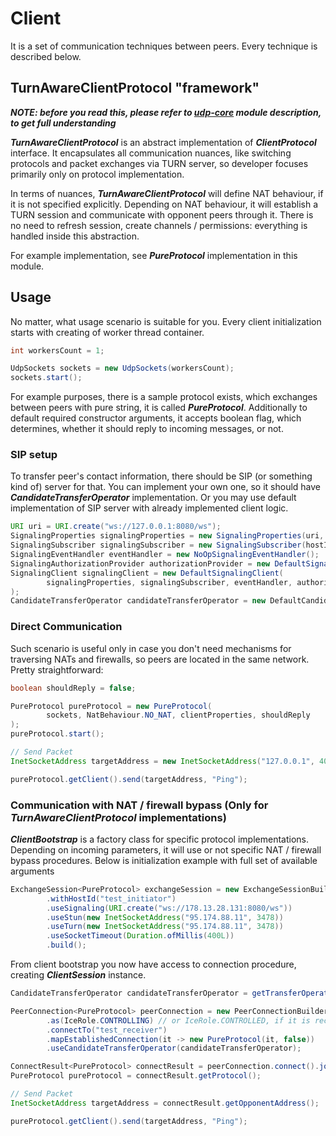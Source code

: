 # Client

It is a set of communication techniques between peers. Every technique is described
below.

## TurnAwareClientProtocol "framework"

**_NOTE: before you read this, please refer to [udp-core](../udp-core/README.md)
module description, to get full understanding_**

**_TurnAwareClientProtocol_** is an abstract implementation of **_ClientProtocol_**
interface. It encapsulates all communication nuances, like switching protocols and
packet exchanges via TURN server, so developer focuses primarily only on protocol
implementation.

In terms of nuances, **_TurnAwareClientProtocol_** will define NAT behaviour, if
it is not specified explicitly. Depending on NAT behaviour, it will establish a
TURN session and communicate with opponent peers through it. There is no need to
refresh session, create channels / permissions: everything is handled inside
this abstraction.

For example implementation, see **_PureProtocol_** implementation in this module.

## Usage

No matter, what usage scenario is suitable for you. Every client initialization
starts with creating of worker thread container.

```java
int workersCount = 1;

UdpSockets sockets = new UdpSockets(workersCount);
sockets.start();
```

For example purposes, there is a sample protocol exists, which exchanges between
peers with pure string, it is called **_PureProtocol_**. Additionally to default
required constructor arguments, it accepts boolean flag, which determines, whether
it should reply to incoming messages, or not.

### SIP setup

To transfer peer's contact information, there should be SIP (or something kind of) 
server for that. You can implement your own one, so it should have 
**_CandidateTransferOperator_** implementation. Or you may use default implementation 
of SIP server with already implemented client logic.

```java
URI uri = URI.create("ws://127.0.0.1:8080/ws");
SignalingProperties signalingProperties = new SignalingProperties(uri, Duration.ofSeconds(5));
SignalingSubscriber signalingSubscriber = new SignalingSubscriber(hostId, List.of());
SignalingEventHandler eventHandler = new NoOpSignalingEventHandler();
SignalingAuthorizationProvider authorizationProvider = new DefaultSignalingAuthorizationProvider(hostId);
SignalingClient signalingClient = new DefaultSignalingClient(
        signalingProperties, signalingSubscriber, eventHandler, authorizationProvider
);
CandidateTransferOperator candidateTransferOperator = new DefaultCandidateTransferOperator<>(signalingClient, exchangeSession);
```

### Direct Communication

Such scenario is useful only in case you don't need mechanisms for traversing NATs
and firewalls, so peers are located in the same network. Pretty straightforward:

```java
boolean shouldReply = false;

PureProtocol pureProtocol = new PureProtocol(
        sockets, NatBehaviour.NO_NAT, clientProperties, shouldReply
);
pureProtocol.start();

// Send Packet
InetSocketAddress targetAddress = new InetSocketAddress("127.0.0.1", 40001);

pureProtocol.getClient().send(targetAddress, "Ping");
```

### Communication with NAT / firewall bypass (Only for **_TurnAwareClientProtocol_** implementations)

**_ClientBootstrap_** is a factory class for specific protocol implementations.
Depending on incoming parameters, it will use or not specific NAT / firewall
bypass procedures. Below is initialization example with full set of available
arguments

```java
ExchangeSession<PureProtocol> exchangeSession = new ExchangeSessionBuilder<PureProtocol>(sockets)
        .withHostId("test_initiator")
        .useSignaling(URI.create("ws://178.13.28.131:8080/ws"))
        .useStun(new InetSocketAddress("95.174.88.11", 3478))
        .useTurn(new InetSocketAddress("95.174.88.11", 3478))
        .useSocketTimeout(Duration.ofMillis(400L))
        .build();
```

From client bootstrap you now have access to connection procedure, creating
**_ClientSession_** instance.

```java
CandidateTransferOperator candidateTransferOperator = getTransferOperator();

PeerConnection<PureProtocol> peerConnection = new PeerConnectionBuilder<>(exchangeSession)
        .as(IceRole.CONTROLLING) // or IceRole.CONTROLLED, if it is receiving peer  
        .connectTo("test_receiver")
        .mapEstablishedConnection(it -> new PureProtocol(it, false))
        .useCandidateTransferOperator(candidateTransferOperator);

ConnectResult<PureProtocol> connectResult = peerConnection.connect().join();
PureProtocol pureProtocol = connectResult.getProtocol();

// Send Packet
InetSocketAddress targetAddress = connectResult.getOpponentAddress();

pureProtocol.getClient().send(targetAddress, "Ping");
```